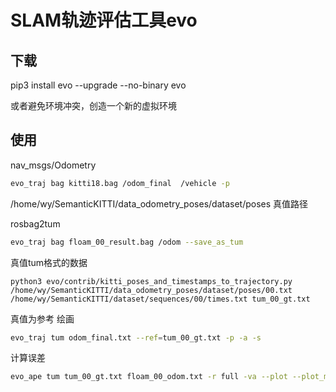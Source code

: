 # SLAM轨迹评估工具evo

## 下载

pip3 install evo --upgrade --no-binary evo

或者避免环境冲突，创造一个新的虚拟环境



## 使用

nav_msgs/Odometry

```bash
evo_traj bag kitti18.bag /odom_final  /vehicle -p
```

/home/wy/SemanticKITTI/data_odometry_poses/dataset/poses  真值路径

rosbag2tum

```bash
evo_traj bag floam_00_result.bag /odom --save_as_tum
```

真值tum格式的数据

```
python3 evo/contrib/kitti_poses_and_timestamps_to_trajectory.py /home/wy/SemanticKITTI/data_odometry_poses/dataset/poses/00.txt /home/wy/SemanticKITTI/dataset/sequences/00/times.txt tum_00_gt.txt
```

真值为参考 绘画

```bash
evo_traj tum odom_final.txt --ref=tum_00_gt.txt -p -a -s
```

计算误差

```bash
evo_ape tum tum_00_gt.txt floam_00_odom.txt -r full -va --plot --plot_mode xz
```

